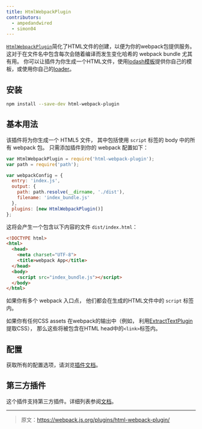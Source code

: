 ```yaml
---
title: HtmlWebpackPlugin
contributors:
  - ampedandwired
  - simon04
---
```


[`HtmlWebpackPlugin`](https://github.com/jantimon/html-webpack-plugin)简化了HTML文件的创建，以便为你的webpack包提供服务。这对于在文件名中包含每次会随着编译而发生变化哈希的 webpack bundle 尤其有用。 你可以让插件为你生成一个HTML文件，使用[lodash模板](https://lodash.com/docs#template)提供你自己的模板，或使用你自己的[loader](/loaders)。


## 安装

``` bash
npm install --save-dev html-webpack-plugin
```


## 基本用法

该插件将为你生成一个 HTML5 文件，
其中包括使用 `script` 标签的 body 中的所有 webpack 包。
只需添加插件到你的 webpack 配置如下：

```javascript
var HtmlWebpackPlugin = require('html-webpack-plugin');
var path = require('path');

var webpackConfig = {
  entry: 'index.js',
  output: {
    path: path.resolve(__dirname, './dist'),
    filename: 'index_bundle.js'
  },
  plugins: [new HtmlWebpackPlugin()]
};
```

这将会产生一个包含以下内容的文件 `dist/index.html`：

```html
<!DOCTYPE html>
<html>
  <head>
    <meta charset="UTF-8">
    <title>webpack App</title>
  </head>
  <body>
    <script src="index_bundle.js"></script>
  </body>
</html>
```

如果你有多个 webpack 入口点，
他们都会在生成的HTML文件中的 `script` 标签内。

如果你有任何CSS assets 在webpack的输出中（例如，
利用[ExtractTextPlugin](/plugins/extract-text-webpack-plugin)提取CSS），
那么这些将被包含在HTML head中的`<link>`标签内。


## 配置

获取所有的配置选项，请浏览[插件文档](https://github.com/jantimon/html-webpack-plugin#configuration)。


## 第三方插件

这个插件支持第三方插件。详细列表参阅[文档](https://github.com/jantimon/html-webpack-plugin#third-party-addons)。

***

> 原文：https://webpack.js.org/plugins/html-webpack-plugin/

